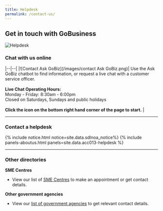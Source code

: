 ```yaml
---
title: Helpdesk
permalink: /contact-us/
---
```


<h2 id="get-in-touch-with-gobusiness">Get in touch with GoBusiness</h2>

![Helpdesk](/images/Helpdesk.jpg)

<h3>Chat with us online</h3>

|--|--|
|![Contact Ask GoBiz](/images/contact Ask GoBiz.png)| Use the Ask GoBiz chatbot to find information, or request a live chat with a customer service officer. <br><br>**Live Chat Operating Hours:**<br>Monday - Friday: 8:30am - 6:00pm<br>Closed on Saturdays, Sundays and public holidays<br><br>**Click the icon on the bottom right hand corner of the page to start.** |

----

<h3>Contact a helpdesk</h3>

{% include notice.html notice=site.data.sdlnoa_notice%} 
{% include panels-aboutus.html panels=site.data.acc013-helpdesk %}

----

<h3>Other directories</h3>

<b>SME Centres</b><br>

* View our list of [SME Centres](/contact-us/sme-centres) to make an appointment or get contact details.

<b>Other government agencies</b><br>

* View our [list of government agencies](/contact-us/agencies) to get relevant contact details.

<script src="/jquery/jquery.min.js"></script>
<script src="/jquery/resize-tables.js"></script>